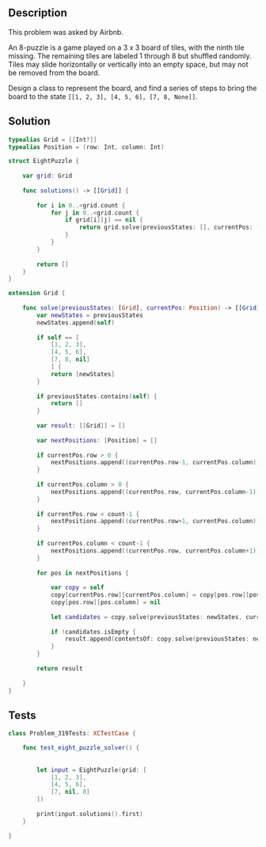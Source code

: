 ## Description

This problem was asked by Airbnb.

An 8-puzzle is a game played on a 3 x 3 board of tiles, with the ninth tile missing. The remaining tiles are labeled 1 through 8 but shuffled randomly. Tiles may slide horizontally or vertically into an empty space, but may not be removed from the board.

Design a class to represent the board, and find a series of steps to bring the board to the state `[[1, 2, 3], [4, 5, 6], [7, 8, None]]`.

## Solution

```swift
typealias Grid = [[Int?]]
typealias Position = (row: Int, column: Int)

struct EightPuzzle {
    
    var grid: Grid
    
    func solutions() -> [[Grid]] {
        
        for i in 0..<grid.count {
            for j in 0..<grid.count {
                if grid[i][j] == nil {
                    return grid.solve(previousStates: [], currentPos: (i, j))
                }
            }
        }
        
        return []
    }
}

extension Grid {
    
    func solve(previousStates: [Grid], currentPos: Position) -> [[Grid]] {
        var newStates = previousStates
        newStates.append(self)
        
        if self == [
            [1, 2, 3],
            [4, 5, 6],
            [7, 8, nil]
            ] {
            return [newStates]
        }
        
        if previousStates.contains(self) {
            return []
        }
        
        var result: [[Grid]] = []
        
        var nextPositions: [Position] = []
        
        if currentPos.row > 0 {
            nextPositions.append((currentPos.row-1, currentPos.column))
        }
        
        if currentPos.column > 0 {
            nextPositions.append((currentPos.row, currentPos.column-1))
        }
        
        if currentPos.row < count-1 {
            nextPositions.append((currentPos.row+1, currentPos.column))
        }
        
        if currentPos.column < count-1 {
            nextPositions.append((currentPos.row, currentPos.column+1))
        }
        
        for pos in nextPositions {
            
            var copy = self
            copy[currentPos.row][currentPos.column] = copy[pos.row][pos.column]
            copy[pos.row][pos.column] = nil
            
            let candidates = copy.solve(previousStates: newStates, currentPos: (pos.row, pos.column))
            
            if !candidates.isEmpty {
                result.append(contentsOf: copy.solve(previousStates: newStates, currentPos: (pos.row, pos.column)))
            }
        }
        
        return result
        
    }
}
```

## Tests

```swift
class Problem_319Tests: XCTestCase {

    func test_eight_puzzle_solver() {
        
        
        let input = EightPuzzle(grid: [
            [1, 2, 3],
            [4, 5, 6],
            [7, nil, 8]
        ])
        
        print(input.solutions().first)
    }

}
```